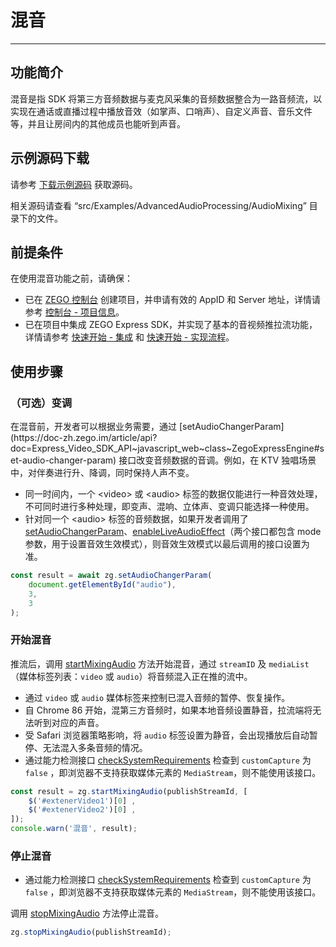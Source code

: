 # 混音

- - -

## 功能简介

混音是指 SDK 将第三方音频数据与麦克风采集的音频数据整合为一路音频流，以实现在通话或直播过程中播放音效（如掌声、口哨声）、自定义声音、音乐文件等，并且让房间内的其他成员也能听到声音。

## 示例源码下载

请参考 [下载示例源码](/real-time-video-web/quick-start/run-example-code) 获取源码。

相关源码请查看 “src/Examples/AdvancedAudioProcessing/AudioMixing” 目录下的文件。

## 前提条件

在使用混音功能之前，请确保：

- 已在 [ZEGO 控制台](https://console.zego.im) 创建项目，并申请有效的 AppID 和 Server 地址，详情请参考 [控制台 - 项目信息](/console/project-info)。
- 已在项目中集成 ZEGO Express SDK，并实现了基本的音视频推拉流功能，详情请参考 [快速开始 - 集成](https://doc-zh.zego.im/article/199) 和 [快速开始 - 实现流程](https://doc-zh.zego.im/article/7638)。


## 使用步骤

### （可选）变调

<Accordion title="开始混音前，开发者可以根据需要，选择是否对媒体标签的音频进行变调" defaultOpen="false">
在混音前，开发者可以根据业务需要，通过 [setAudioChangerParam](https://doc-zh.zego.im/article/api?doc=Express_Video_SDK_API~javascript_web~class~ZegoExpressEngine#set-audio-changer-param) 接口改变音频数据的音调。例如，在 KTV 独唱场景中，对伴奏进行升、降调，同时保持人声不变。

<Warning title="注意">


- 同一时间内，一个 \<video> 或 \<audio> 标签的数据仅能进行一种音效处理，不可同时进行多种处理，即变声、混响、立体声、变调只能选择一种使用。
- 针对同一个 \<audio> 标签的音频数据，如果开发者调用了 [setAudioChangerParam](https://doc-zh.zego.im/article/api?doc=Express_Video_SDK_API~javascript_web~class~ZegoExpressEngine#set-audio-changer-param)、[enableLiveAudioEffect](https://doc-zh.zego.im/article/api?doc=Express_Video_SDK_API~javascript_web~class~ZegoExpressEngine#enable-live-audio-effect)（两个接口都包含 mode 参数，用于设置音效生效模式），则音效生效模式以最后调用的接口设置为准。

</Warning>



```js
const result = await zg.setAudioChangerParam(
    document.getElementById("audio"),
    3,
    3
);
```
</Accordion>


### 开始混音

推流后，调用 [startMixingAudio](https://doc-zh.zego.im/article/api?doc=Express_Video_SDK_API~javascript_web~class~ZegoExpressEngine#start-mixing-audio) 方法开始混音，通过 `streamID` 及 `mediaList`（媒体标签列表：`video` 或 `audio`）将音频混入正在推的流中。

<Warning title="注意">


- 通过 `video` 或 `audio` 媒体标签来控制已混入音频的暂停、恢复操作。
- 自 Chrome 86 开始，混第三方音频时，如果本地音频设置静音，拉流端将无法听到对应的声音。
- 受 Safari 浏览器策略影响，将 `audio` 标签设置为静音，会出现播放后自动暂停、无法混入多条音频的情况。
- 通过能力检测接口 [checkSystemRequirements](https://doc-zh.zego.im/article/api?doc=Express_Video_SDK_API~javascript_web~class~ZegoExpressEngine#check-system-requirements) 检查到 `customCapture` 为 `false` ，即浏览器不支持获取媒体元素的 `MediaStream`，则不能使用该接口。

</Warning>



```javascript
const result = zg.startMixingAudio(publishStreamId, [
    $('#extenerVideo1')[0] ,
    $('#extenerVideo2')[0] ,
]);
console.warn('混音', result);
```

### 停止混音

<Warning title="注意">


- 通过能力检测接口 [checkSystemRequirements](https://doc-zh.zego.im/article/api?doc=Express_Video_SDK_API~javascript_web~class~ZegoExpressEngine#check-system-requirements) 检查到 `customCapture` 为 `false` ，即浏览器不支持获取媒体元素的 `MediaStream`，则不能使用该接口。

</Warning>



调用 [stopMixingAudio](https://doc-zh.zego.im/article/api?doc=Express_Video_SDK_API~javascript_web~class~ZegoExpressEngine#stop-mixing-audio) 方法停止混音。

```javascript
zg.stopMixingAudio(publishStreamId);
```
